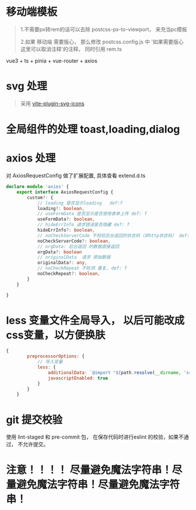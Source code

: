 # 移动端模板
>1.不需要px转rem的话可以去除 postcss-px-to-viewport， 来充当pc模板  
> 
>2.如果 移动端 需要版心， 那么修改 postcss.config.js 中 '如果需要版心 这里可以取消注释'的注释， 同时引用 rem.ts

vue3 + ts + pinia + vue-router + axios


# svg 处理

> 采用 [vite-plugin-svg-icons](https://github.com/anncwb/vite-plugin-svg-icons)



# 全局组件的处理 toast,loading,dialog


# axios 处理
对 AxiosRequestConfig 做了扩展配置, 具体查看 extend.d.ts
```ts
declare module 'axios' {
    export interface AxiosRequestConfig {
        custom?: {
            // loading 是否显示loading   def:f
            loading?: boolean,
            // useFormData 是否显示是否使用表单上传 def: f
            useFormData?: boolean,
            // hideErrInfo 请求错误是否隐藏 def: f
            hideErrInfo?: boolean,
            // noCheckServerCode 不校验后台返回的状态码（非http状态码） def: f
            noCheckServerCode?: boolean,
            // orgData: 后台返回 的数据直接返回
            orgData?: boolean
            // originalData  请求 原始数据
            originalData?: any,
            // noCheckRepeat 不检测 重复, def: f
            noCheckRepeat?: boolean,
        }
    }

}
```


# less 变量文件全局导入， 以后可能改成 css变量，以方便换肤
```js
{
        preprocessorOptions: {
            // 导入变量
            less: {
                additionalData: `@import "${path.resolve(__dirname, 'src/styles/var.less')}";`,
                javascriptEnabled: true
            }
        }
    }
```

# git 提交校验
使用 lint-staged 和 pre-commit 包， 在保存代码时进行eslint 的校验，如果不通过， 不允许提交。

# 注意！！！！ 尽量避免魔法字符串！尽量避免魔法字符串！尽量避免魔法字符串！